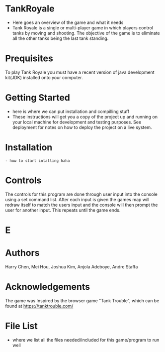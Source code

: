 # TankRoyale
  - Here goes an overview of the game and what it needs
  - Tank Royale is a single or multi-player game in which players control tanks by moving and shooting. The objective of the game is to eliminate all the other tanks being the last tank standing. 
# Prequisites
To play Tank Royale you must have a recent version of java development kit(JDK) installed onto your computer. 

# Getting Started 
  - here is where we can put installation and compilling stuff 
  - These instructions will get you a copy of the project up and running on your local machine for development and testing purposes. See deployment for notes on how to deploy the project on a live system.
  
  # Installation 
    - how to start intalling haha 

# Controls
The controls for this program are done through user input into the console using a set command list. After each input is given the games map will redraw itself to match the users input and the console will then prompt the user for another input. This repeats until the game ends.

# E
# Authors
Harry Chen, Mei Hou, Joshua Kim, Anjola Adeboye, Andre Staffa

# Acknowledgements
The game was Inspired by the browser game "Tank Trouble", which can be found at https://tanktrouble.com/

# File List
  - where we list all the files needed/included for this game/program to run well

